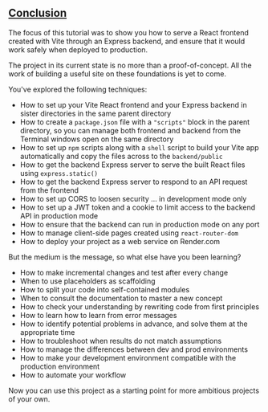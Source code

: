 <!-- Conclusion -->
<section
  id="conclusion"
  aria-labelledby="conclusion"
  data-item="Conclusion"
>
  <h2><a href="#conclusion">Conclusion</a></h2>

The focus of this tutorial was to show you how to serve a React frontend created with Vite through an Express backend, and ensure that it would work safely when deployed to production.

The project in its current state is no more than a proof-of-concept. All the work of building a useful site on these foundations is yet to come.

You've explored the following techniques:

* How to set up your Vite React frontend and your Express backend in sister directories in the same parent directory
* How to create a `package.json` file with a `"scripts"` block in the parent directory, so you can manage both frontend and backend from the Terminal windows open on the same directory
* How to set up `npm` scripts along with a `shell` script to build your Vite app automatically and copy the files across to the `backend/public`
* How to get the backend Express server to serve the built React files using `express.static()`
* How to get the backend Express server to respond to an API request from the frontend
* How to set up CORS to loosen security ... in development mode only
* How to set up a JWT token and a cookie to limit access to the backend API in production mode
* How to ensure that the backend can run in production mode on any port
* How to manage client-side pages created using `react-router-dom`
* How to deploy your project as a web service on Render.com

But the medium is the message, so what else have you been learning?

- How to make incremental changes and test after every change
- When to use placeholders as scaffolding
- How to split your code into self-contained modules
- When to consult the documentation to master a new concept
- How to check your understanding by rewriting code from first principles
- How to learn how to learn from error messages
- How to identify potential problems in advance, and solve them at the appropriate time
- How to troubleshoot when results do not match assumptions
- How to manage the differences between dev and prod environments
- How to make your development environment compatible with the production environment
- How to automate your workflow

Now you can use this project as a starting point for more ambitious projects of your own.

</section>
